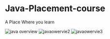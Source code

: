 # Java-Placement-course
A Place Where you learn


![java overview](https://user-images.githubusercontent.com/87108573/190221823-bcd7fe38-a237-400e-a37d-74faf9dd4e3b.png)
![javaowervie2](https://user-images.githubusercontent.com/87108573/190222912-b351e1d5-7bb2-4dfa-ba48-6356d6dc89c2.png)
![javaowervie3](https://user-images.githubusercontent.com/87108573/190222932-bc34aa6a-ba82-4ba0-8f00-6752cbfc22dd.png)
